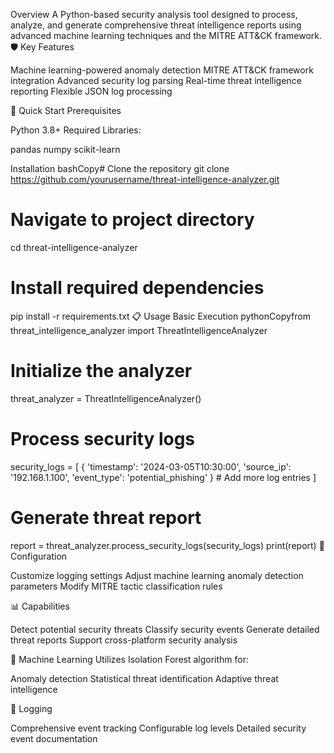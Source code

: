 Overview
A Python-based security analysis tool designed to process, analyze, and generate comprehensive threat intelligence reports using advanced machine learning techniques and the MITRE ATT&CK framework.
🛡️ Key Features

Machine learning-powered anomaly detection
MITRE ATT&CK framework integration
Advanced security log parsing
Real-time threat intelligence reporting
Flexible JSON log processing

🚀 Quick Start
Prerequisites

Python 3.8+
Required Libraries:

pandas
numpy
scikit-learn

Installation
bashCopy# Clone the repository
git clone https://github.com/yourusername/threat-intelligence-analyzer.git

# Navigate to project directory
cd threat-intelligence-analyzer

# Install required dependencies
pip install -r requirements.txt
📋 Usage
Basic Execution
pythonCopyfrom threat_intelligence_analyzer import ThreatIntelligenceAnalyzer

# Initialize the analyzer
threat_analyzer = ThreatIntelligenceAnalyzer()

# Process security logs
security_logs = [
    {
        'timestamp': '2024-03-05T10:30:00',
        'source_ip': '192.168.1.100',
        'event_type': 'potential_phishing'
    }
    # Add more log entries
]

# Generate threat report
report = threat_analyzer.process_security_logs(security_logs)
print(report)
🔧 Configuration

Customize logging settings
Adjust machine learning anomaly detection parameters
Modify MITRE tactic classification rules

📊 Capabilities

Detect potential security threats
Classify security events
Generate detailed threat reports
Support cross-platform security analysis

🧠 Machine Learning
Utilizes Isolation Forest algorithm for:

Anomaly detection
Statistical threat identification
Adaptive threat intelligence

📝 Logging

Comprehensive event tracking
Configurable log levels
Detailed security event documentation

